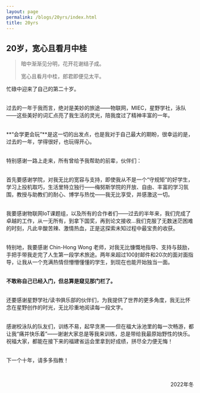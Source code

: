 ```yaml
---
layout: page
permalink: /blogs/20yrs/index.html
title: 20yrs
---
```


## 20岁，宽心且看月中桂

> 暗中渐渐见分明，花开花谢结子成。
>
> 宽心且看月中桂，郎君即便见太平。

忙碌中迎来了自己的第二十岁。

<br>过去的一年于我而言，绝对是美妙的旅途——物联网，MIEC，星野学社，泳队——这些美好的词汇点亮了我生活的灵光，陪我度过了精神丰富的一年。

<br>**“会学更会玩”**是这一切的出发点，也是我对于自己最大的期盼，很幸运的是，过去的一年，学得很好，也玩得开心。

<br>特别感谢一路上走来，所有曾给予我帮助的前辈，伙伴们：

<br>首先要感谢学院，对我无比的宽容与支持，即使我从不是一个“守规矩”的好学生，学习上投机取巧，生活里特立独行——梅努斯学院的开放、自由、丰富的学习氛围，教授与助教们的耐心、博学与热忱——我无比享受，并感激这一切。

<br>我要感谢物联网IoT课题组，以及所有的合作者们——过去的半年来，我们完成了卓越的工作，从一无所有，到拿下国奖，再到论文接收...我们克服了无数迷茫困难的时刻，凡此辛酸苦辣、激情热血，正是这探索未知过程中最宝贵的收获。

<br>特别地，我要感谢 Chin-Hong Wong 老师，对我无比慷慨地指导、支持与鼓励，手把手带我走完了人生第一段学术旅途。两年来超过100封邮件和20次的面对面指导，让我从一个充满热情但懵懵懂懂的学生，到现在也能开始独当一面。

<br>**不敢称自己已经入门，但总算是窥见那门栏了。**

<br>还要感谢星野学社/读书俱乐部的伙伴们，为我提供了世界的更多角度，我无比怀念在星野创作的时光，无比珍重地阅读每一段文字。

<br>感谢校泳队的队友们，训练不易，起早贪黑——但在福大泳池里的每一次畅游，都让我“痛并快乐着”——谢谢大家总是等我来训练，总是带给我最原始野性的快乐。祝福大家，都能在接下来的福建省运会里拿到好成绩，拼尽全力便无悔！

<br>下一个十年，请多多指教！

<br>

<p align="right">2022年冬</p>
